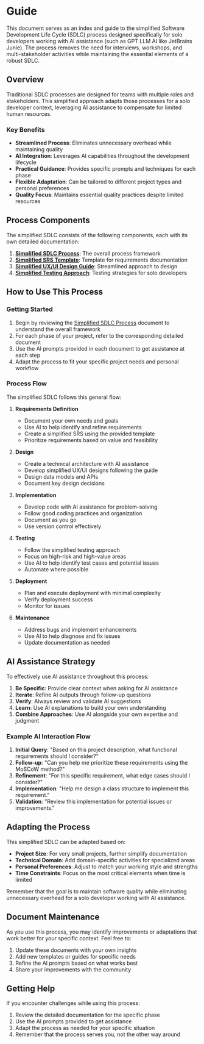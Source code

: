 # Guide

This document serves as an index and guide to the simplified Software Development Life Cycle (SDLC) process designed specifically for solo developers working with AI assistance (such as GPT LLM AI like JetBrains Junie). The process removes the need for interviews, workshops, and multi-stakeholder activities while maintaining the essential elements of a robust SDLC.

## Overview

Traditional SDLC processes are designed for teams with multiple roles and stakeholders. This simplified approach adapts those processes for a solo developer context, leveraging AI assistance to compensate for limited human resources.

### Key Benefits

- **Streamlined Process**: Eliminates unnecessary overhead while maintaining quality
- **AI Integration**: Leverages AI capabilities throughout the development lifecycle
- **Practical Guidance**: Provides specific prompts and techniques for each phase
- **Flexible Adaptation**: Can be tailored to different project types and personal preferences
- **Quality Focus**: Maintains essential quality practices despite limited resources

## Process Components

The simplified SDLC consists of the following components, each with its own detailed documentation:

1. **[Simplified SDLC Process](Simplified-SDLC-Process.md)**: The overall process framework
2. **[Simplified SRS Template](Simplified-SRS-Template.md)**: Template for requirements documentation
3. **[Simplified UX/UI Design Guide](Simplified-UX-UI-Design-Guide.md)**: Streamlined approach to design
4. **[Simplified Testing Approach](Simplified-Testing-Approach.md)**: Testing strategies for solo developers

## How to Use This Process

### Getting Started

1. Begin by reviewing the [Simplified SDLC Process](Simplified-SDLC-Process.md) document to understand the overall framework
2. For each phase of your project, refer to the corresponding detailed document
3. Use the AI prompts provided in each document to get assistance at each step
4. Adapt the process to fit your specific project needs and personal workflow

### Process Flow

The simplified SDLC follows this general flow:

1. **Requirements Definition**
   - Document your own needs and goals
   - Use AI to help identify and refine requirements
   - Create a simplified SRS using the provided template
   - Prioritize requirements based on value and feasibility

2. **Design**
   - Create a technical architecture with AI assistance
   - Develop simplified UX/UI designs following the guide
   - Design data models and APIs
   - Document key design decisions

3. **Implementation**
   - Develop code with AI assistance for problem-solving
   - Follow good coding practices and organization
   - Document as you go
   - Use version control effectively

4. **Testing**
   - Follow the simplified testing approach
   - Focus on high-risk and high-value areas
   - Use AI to help identify test cases and potential issues
   - Automate where possible

5. **Deployment**
   - Plan and execute deployment with minimal complexity
   - Verify deployment success
   - Monitor for issues

6. **Maintenance**
   - Address bugs and implement enhancements
   - Use AI to help diagnose and fix issues
   - Update documentation as needed

## AI Assistance Strategy

To effectively use AI assistance throughout this process:

1. **Be Specific**: Provide clear context when asking for AI assistance
2. **Iterate**: Refine AI outputs through follow-up questions
3. **Verify**: Always review and validate AI suggestions
4. **Learn**: Use AI explanations to build your own understanding
5. **Combine Approaches**: Use AI alongside your own expertise and judgment

### Example AI Interaction Flow

1. **Initial Query**: "Based on this project description, what functional requirements should I consider?"
2. **Follow-up**: "Can you help me prioritize these requirements using the MoSCoW method?"
3. **Refinement**: "For this specific requirement, what edge cases should I consider?"
4. **Implementation**: "Help me design a class structure to implement this requirement."
5. **Validation**: "Review this implementation for potential issues or improvements."

## Adapting the Process

This simplified SDLC can be adapted based on:

- **Project Size**: For very small projects, further simplify documentation
- **Technical Domain**: Add domain-specific activities for specialized areas
- **Personal Preferences**: Adjust to match your working style and strengths
- **Time Constraints**: Focus on the most critical elements when time is limited

Remember that the goal is to maintain software quality while eliminating unnecessary overhead for a solo developer working with AI assistance.

## Document Maintenance

As you use this process, you may identify improvements or adaptations that work better for your specific context. Feel free to:

1. Update these documents with your own insights
2. Add new templates or guides for specific needs
3. Refine the AI prompts based on what works best
4. Share your improvements with the community

## Getting Help

If you encounter challenges while using this process:

1. Review the detailed documentation for the specific phase
2. Use the AI prompts provided to get assistance
3. Adapt the process as needed for your specific situation
4. Remember that the process serves you, not the other way around
